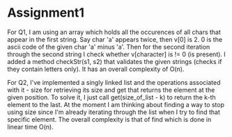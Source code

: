 # Assignment1

For Q1, I am using an array which holds all the occurences of all chars that appear in the first string. Say char 'a' appears twice, then v[0] is 2. 0 is the ascii code of the given char 'a' minus 'a'. Then for the second iteration through the second string I check whether v[character] is != 0 (is present). I added a method checkStr(s1, s2) that validates the given strings (checks if they contain letters only). It has an overall complexity of O(n).

For Q2, I've implemented a singly linked list and the operations associated with it - size for retrieving its size and get that returns the element at the given position. To solve it, I just call get(size_of_list - k) to return the k-th element to the last. At the moment I am thinking about finding a way to stop using size since I'm already iterating through the list when I try to find that specific element. The overall complexity is that of find which is done in linear time O(n).

